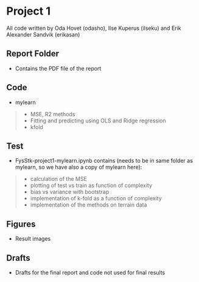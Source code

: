 # Project 1

All code written by Oda Hovet (odasho), Ilse Kuperus (ilseku) and Erik Alexander Sandvik (erikasan)

## Report Folder
* Contains the PDF file of the report

## Code
* mylearn
> * MSE, R2 methods
> * Fitting and predicting using OLS and Ridge regression
> * kfold

## Test
* FysStk-project1-mylearn.ipynb contains (needs to be in same folder as mylearn, so we have also a copy of mylearn here):
> * calculation of the MSE
> * plotting of test vs train as function of complexity
> * bias vs variance with bootstrap
> * implementation of k-fold as a function of complexity
> * implementation of the methods on terrain data


## Figures
* Result images

## Drafts
* Drafts for the final report and code not used for final results
